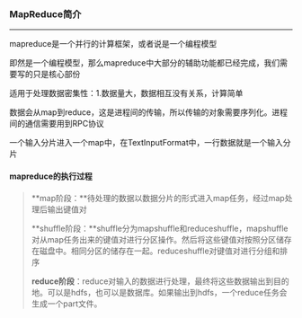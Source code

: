 ### MapReduce简介

***

mapreduce是一个并行的计算框架，或者说是一个编程模型

即然是一个编程模型，那么mapreduce中大部分的辅助功能都已经完成，我们需要写的只是核心部份

适用于处理数据密集性：1.数据量大，数据相互没有关系，计算简单

数据会从map到reduce，这是进程间的传输，所以传输的对象需要序列化。进程间的通信需要用到RPC协议

一个输入分片进入一个map中，在TextInputFormat中，一行数据就是一个输入分片



#### mapreduce的执行过程

> **map阶段：**待处理的数据以数据分片的形式进入map任务，经过map处理后输出键值对
>
> **shuffle阶段：**shuffle分为mapshuffle和reduceshuffle，mapshuffle对从map任务出来的键值对进行分区操作。然后将这些键值对按照分区储存在磁盘中。相同分区的储存在一起。reduceshuffle对键值对进行分组和排序
>
> **reduce阶段**：reduce对输入的数据进行处理，最终将这些数据输出到目的地。可以是hdfs，也可以是数据库。如果输出到hdfs，一个reduce任务会生成一个part文件。



